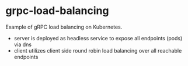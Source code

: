 # grpc-load-balancing
Example of gRPC load balancing on Kubernetes.

- server is deployed as headless service to expose all endpoints (pods) via dns
- client utilizes client side round robin load balancing over all reachable endpoints
